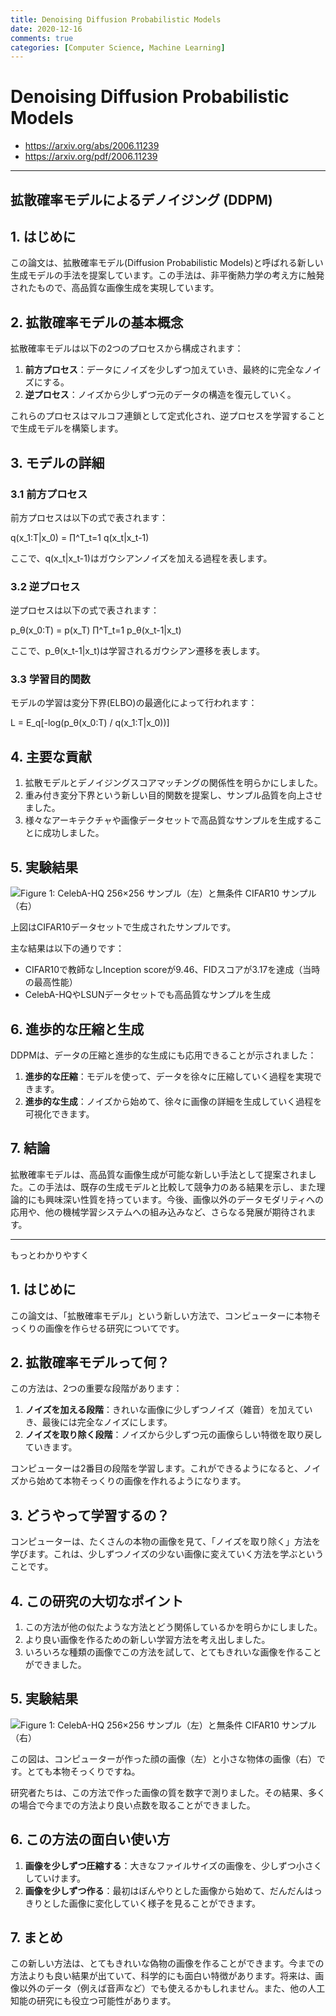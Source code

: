 ```yaml
---
title: Denoising Diffusion Probabilistic Models
date: 2020-12-16
comments: true
categories: [Computer Science, Machine Learning]
---
```


# Denoising Diffusion Probabilistic Models
- <https://arxiv.org/abs/2006.11239>
- <https://arxiv.org/pdf/2006.11239>

---

## 拡散確率モデルによるデノイジング (DDPM)

## 1. はじめに

この論文は、拡散確率モデル(Diffusion Probabilistic Models)と呼ばれる新しい生成モデルの手法を提案しています。この手法は、非平衡熱力学の考え方に触発されたもので、高品質な画像生成を実現しています。

## 2. 拡散確率モデルの基本概念

拡散確率モデルは以下の2つのプロセスから構成されます：

1. **前方プロセス**：データにノイズを少しずつ加えていき、最終的に完全なノイズにする。
2. **逆プロセス**：ノイズから少しずつ元のデータの構造を復元していく。

これらのプロセスはマルコフ連鎖として定式化され、逆プロセスを学習することで生成モデルを構築します。

## 3. モデルの詳細

### 3.1 前方プロセス

前方プロセスは以下の式で表されます：

q(x_1:T|x_0) = ∏^T_t=1 q(x_t|x_t-1)

ここで、q(x_t|x_t-1)はガウシアンノイズを加える過程を表します。

### 3.2 逆プロセス

逆プロセスは以下の式で表されます：

p_θ(x_0:T) = p(x_T) ∏^T_t=1 p_θ(x_t-1|x_t)

ここで、p_θ(x_t-1|x_t)は学習されるガウシアン遷移を表します。

### 3.3 学習目的関数

モデルの学習は変分下界(ELBO)の最適化によって行われます：

L = E_q[-log(p_θ(x_0:T) / q(x_1:T|x_0))]

## 4. 主要な貢献

1. 拡散モデルとデノイジングスコアマッチングの関係性を明らかにしました。
2. 重み付き変分下界という新しい目的関数を提案し、サンプル品質を向上させました。
3. 様々なアーキテクチャや画像データセットで高品質なサンプルを生成することに成功しました。

## 5. 実験結果

![Figure 1: CelebA-HQ 256×256 サンプル（左）と無条件 CIFAR10 サンプル（右）](https://github.com/user-attachments/assets/070dd54a-011a-4957-b854-21abf1e21001)

上図はCIFAR10データセットで生成されたサンプルです。

主な結果は以下の通りです：

- CIFAR10で教師なしInception scoreが9.46、FIDスコアが3.17を達成（当時の最高性能）
- CelebA-HQやLSUNデータセットでも高品質なサンプルを生成

## 6. 進歩的な圧縮と生成

DDPMは、データの圧縮と進歩的な生成にも応用できることが示されました：

1. **進歩的な圧縮**：モデルを使って、データを徐々に圧縮していく過程を実現できます。
2. **進歩的な生成**：ノイズから始めて、徐々に画像の詳細を生成していく過程を可視化できます。

## 7. 結論

拡散確率モデルは、高品質な画像生成が可能な新しい手法として提案されました。この手法は、既存の生成モデルと比較して競争力のある結果を示し、また理論的にも興味深い性質を持っています。今後、画像以外のデータモダリティへの応用や、他の機械学習システムへの組み込みなど、さらなる発展が期待されます。

---
もっとわかりやすく

## 1. はじめに

この論文は、「拡散確率モデル」という新しい方法で、コンピューターに本物そっくりの画像を作らせる研究についてです。

## 2. 拡散確率モデルって何？

この方法は、2つの重要な段階があります：

1. **ノイズを加える段階**：きれいな画像に少しずつノイズ（雑音）を加えていき、最後には完全なノイズにします。
2. **ノイズを取り除く段階**：ノイズから少しずつ元の画像らしい特徴を取り戻していきます。

コンピューターは2番目の段階を学習します。これができるようになると、ノイズから始めて本物そっくりの画像を作れるようになります。

## 3. どうやって学習するの？

コンピューターは、たくさんの本物の画像を見て、「ノイズを取り除く」方法を学びます。これは、少しずつノイズの少ない画像に変えていく方法を学ぶということです。

## 4. この研究の大切なポイント

1. この方法が他の似たような方法とどう関係しているかを明らかにしました。
2. より良い画像を作るための新しい学習方法を考え出しました。
3. いろいろな種類の画像でこの方法を試して、とてもきれいな画像を作ることができました。

## 5. 実験結果

![Figure 1: CelebA-HQ 256×256 サンプル（左）と無条件 CIFAR10 サンプル（右）](https://github.com/user-attachments/assets/070dd54a-011a-4957-b854-21abf1e21001)

この図は、コンピューターが作った顔の画像（左）と小さな物体の画像（右）です。とても本物そっくりですね。

研究者たちは、この方法で作った画像の質を数字で測りました。その結果、多くの場合で今までの方法より良い点数を取ることができました。

## 6. この方法の面白い使い方

1. **画像を少しずつ圧縮する**：大きなファイルサイズの画像を、少しずつ小さくしていけます。
2. **画像を少しずつ作る**：最初はぼんやりとした画像から始めて、だんだんはっきりとした画像に変化していく様子を見ることができます。

## 7. まとめ

この新しい方法は、とてもきれいな偽物の画像を作ることができます。今までの方法よりも良い結果が出ていて、科学的にも面白い特徴があります。将来は、画像以外のデータ（例えば音声など）でも使えるかもしれません。また、他の人工知能の研究にも役立つ可能性があります。
